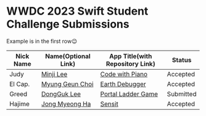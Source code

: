 # WWDC 2023 Swift Student Challenge Submissions

Example is in the first row😉

|Nick Name|Name(Optional Link)|App Title(with Repository Link)|Status|
|---|---|---|---|
|Judy|[Minji Lee](https://github.com/manju-minji)|[Code with Piano](https://github.com/manju-minji/wwdc20)|Accepted|
|El Cap.|[Myung Geun Choi](https://github.com/mgdgc)|[Earth Debugger](https://github.com/mgdgc/earth-debugger)|Accepted|
|Greed|[DongGuk Lee](https://github.com/Greeddk)|[Portal Ladder Game](https://github.com/Greeddk/WWDC2023)|Submitted|
|Hajime|[Jong Myeong Ha](https://github.com/hhajime)|[Sensit](https://github.com/hhajime/Sensit-WWDC-2023-Swift-Student-Challenge)|Accepted|

